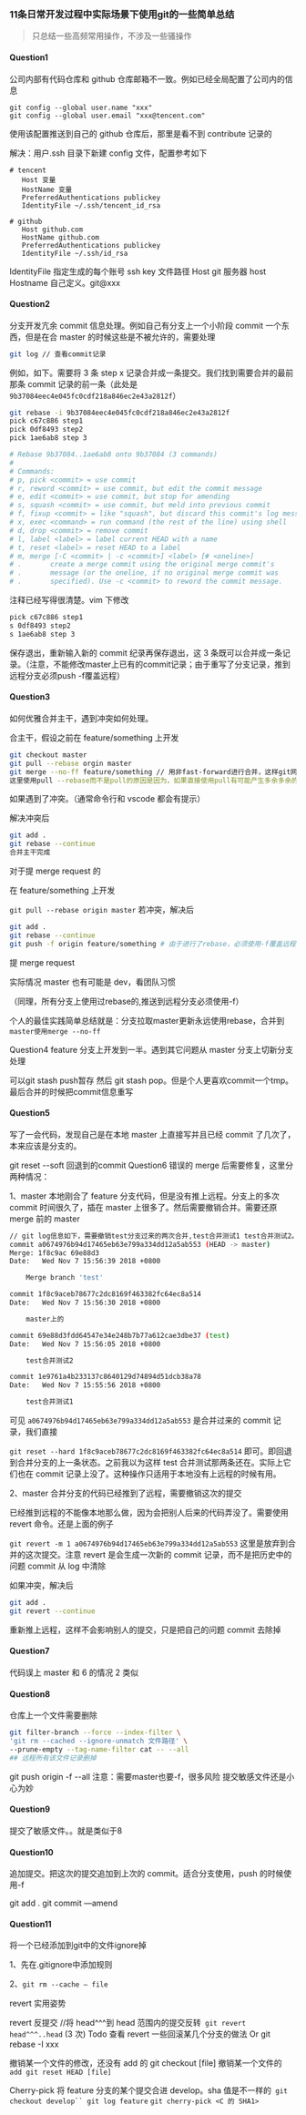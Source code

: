 
### 11条日常开发过程中实际场景下使用git的一些简单总结

> 只总结一些高频常用操作，不涉及一些骚操作

#### Question1
公司内部有代码仓库和 github 仓库邮箱不一致。例如已经全局配置了公司内的信息
```
git config --global user.name "xxx"
git config --global user.email "xxx@tencent.com"
```
使用该配置推送到自己的 github 仓库后，那里是看不到 contribute 记录的

解决：用户.ssh 目录下新建 config 文件，配置参考如下

    # tencent
       Host 变量
       HostName 变量
       PreferredAuthentications publickey
       IdentityFile ~/.ssh/tencent_id_rsa

    # github
       Host github.com
       HostName github.com
       PreferredAuthentications publickey
       IdentityFile ~/.ssh/id_rsa
IdentityFile 指定生成的每个账号 ssh key 文件路径 Host git 服务器 host Hostname 自己定义。git@xxx

#### Question2
分支开发亢余 commit 信息处理。例如自己有分支上一个小阶段 commit 一个东西，但是在合 master 的时候这些是不被允许的，需要处理
```bash
git log // 查看commit记录
```
例如，如下。需要将 3 条 step x 记录合并成一条提交。我们找到需要合并的最前那条 commit 记录的前一条（此处是 `9b37084eec4e045fc0cdf218a846ec2e43a2812f`）

```bash
git rebase -i 9b37084eec4e045fc0cdf218a846ec2e43a2812f
pick c67c886 step1
pick 0df8493 step2
pick 1ae6ab8 step 3

# Rebase 9b37084..1ae6ab8 onto 9b37084 (3 commands)
#
# Commands:
# p, pick <commit> = use commit
# r, reword <commit> = use commit, but edit the commit message
# e, edit <commit> = use commit, but stop for amending
# s, squash <commit> = use commit, but meld into previous commit
# f, fixup <commit> = like "squash", but discard this commit's log message
# x, exec <command> = run command (the rest of the line) using shell
# d, drop <commit> = remove commit
# l, label <label> = label current HEAD with a name
# t, reset <label> = reset HEAD to a label
# m, merge [-C <commit> | -c <commit>] <label> [# <oneline>]
# .       create a merge commit using the original merge commit's
# .       message (or the oneline, if no original merge commit was
# .       specified). Use -c <commit> to reword the commit message.
```
注释已经写得很清楚。vim 下修改
```bash
pick c67c886 step1
s 0df8493 step2
s 1ae6ab8 step 3
```
保存退出，重新输入新的 commit 纪录再保存退出，这 3 条既可以合并成一条记录。（注意，不能修改master上已有的commit记录；由于重写了分支记录，推到远程分支必须push -f覆盖远程）

#### Question3
如何优雅合并主干，遇到冲突如何处理。

合主干，假设之前在 feature/something 上开发
```bash
git checkout master
git pull --rebase orgin master
git merge --no-ff feature/something // 用非fast-forward进行合并，这样git网络比较清晰
这里使用pull --rebase而不是pull的原因是因为，如果直接使用pull有可能产生多余多余的Merge master into xxx这样无用的commit信息
```
如果遇到了冲突。（通常命令行和 vscode 都会有提示）

解决冲突后
```bash
git add .
git rebase --continue
合并主干完成
```
对于提 merge request 的

在 feature/something 上开发

`git pull --rebase origin master`
若冲突，解决后
```bash
git add .
git rebase --continue
git push -f origin feature/something # 由于进行了rebase，必须使用-f覆盖远程，只适用于当前分支是自己一个人开发的情况
```
提 merge request

实际情况 master 也有可能是 dev，看团队习惯

（同理，所有分支上使用过rebase的,推送到远程分支必须使用-f）

个人的最佳实践简单总结就是：分支拉取master更新永远使用rebase，合并到`master使用merge --no-ff`

Question4
feature 分支上开发到一半。遇到其它问题从 master 分支上切新分支处理

可以git stash push暂存 然后 git stash pop。但是个人更喜欢commit一个tmp。最后合并的时候把commit信息重写

#### Question5
写了一会代码，发现自己是在本地 master 上直接写并且已经 commit 了几次了，本来应该是分支的。

git reset --soft 回退到的commit
Question6
错误的 merge 后需要修复，这里分两种情况：

1、master 本地刚合了 feature 分支代码，但是没有推上远程。分支上的多次 commit 时间很久了，插在 master 上很多了。然后需要撤销合并。需要还原 merge 前的 master
```bash
// git log信息如下，需要撤销test分支过来的两次合并,test合并测试1 test合并测试2。
commit a0674976b94d17465eb63e799a334dd12a5ab553 (HEAD -> master)
Merge: 1f8c9ac 69e88d3
Date:   Wed Nov 7 15:56:39 2018 +0800

    Merge branch 'test'

commit 1f8c9aceb78677c2dc8169f463382fc64ec8a514
Date:   Wed Nov 7 15:56:30 2018 +0800

    master上的

commit 69e88d3fdd64547e34e248b7b77a612cae3dbe37 (test)
Date:   Wed Nov 7 15:56:05 2018 +0800

    test合并测试2

commit 1e9761a4b233137c8640129d74894d51dcb38a78
Date:   Wed Nov 7 15:55:56 2018 +0800

    test合并测试1
```    
可见 `a0674976b94d17465eb63e799a334dd12a5ab553` 是合并过来的 commit 记录，我们直接

`git reset --hard 1f8c9aceb78677c2dc8169f463382fc64ec8a514`
即可。即回退到合并分支的上一条状态。之前我以为这样 test 合并测试那两条还在。实际上它们也在 commit 记录上没了。这种操作只适用于本地没有上远程的时候有用。

2、master 合并分支的代码已经推到了远程，需要撤销这次的提交

已经推到远程的不能像本地那么做，因为会把别人后来的代码弄没了。需要使用 revert 命令。还是上面的例子

`git revert -m 1 a0674976b94d17465eb63e799a334dd12a5ab553`
这里是放弃到合并的这次提交。注意 revert 是会生成一次新的 commit 记录，而不是把历史中的问题 commit 从 log 中清除

如果冲突，解决后
```bash
git add .
git revert --continue
```
重新推上远程，这样不会影响别人的提交，只是把自己的问题 commit 去除掉

#### Question7
代码误上 master 和 6 的情况 2 类似

#### Question8
仓库上一个文件需要删除

```bash
git filter-branch --force --index-filter \
'git rm --cached --ignore-unmatch 文件路径' \
--prune-empty --tag-name-filter cat -- --all
## 远程所有该文件记录删掉
```
 git push origin -f --all
注意：需要master也要-f，很多风险 提交敏感文件还是小心为妙

#### Question9
提交了敏感文件。。就是类似于8

#### Question10
追加提交。把这次的提交追加到上次的 commit。适合分支使用，push 的时候使用-f

git add . git commit —amend

#### Question11
将一个已经添加到git中的文件ignore掉

1、先在.gitignore中添加规则

2、`git rm --cache — file`

revert 实用姿势

revert 反提交 //将 head^^^到 head 范围内的提交反转` git revert head^^^..head` (3 次) Todo 查看 revert 一些回滚某几个分支的做法 Or git rebase -I xxx

撤销某一个文件的修改，还没有 add 的 git checkout [file] 撤销某一个文件的` add git reset HEAD [file]`

Cherry-pick 将 feature 分支的某个提交合进 develop。sha 值是不一样的` git checkout develop`` git log feature` `git cherry-pick <C 的 SHA1>`

